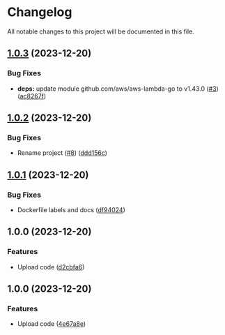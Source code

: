 # Changelog

All notable changes to this project will be documented in this file.

## [1.0.3](https://github.com/atorrescogollo/aws-local-serverless-proxy/compare/v1.0.2...v1.0.3) (2023-12-20)


### Bug Fixes

* **deps:** update module github.com/aws/aws-lambda-go to v1.43.0 ([#3](https://github.com/atorrescogollo/aws-local-serverless-proxy/issues/3)) ([ac8267f](https://github.com/atorrescogollo/aws-local-serverless-proxy/commit/ac8267f0d04f7b851b02acc87ef6931cbf9944ea))

## [1.0.2](https://github.com/atorrescogollo/aws-local-serverless-proxy/compare/v1.0.1...v1.0.2) (2023-12-20)


### Bug Fixes

* Rename project ([#8](https://github.com/atorrescogollo/aws-local-serverless-proxy/issues/8)) ([ddd156c](https://github.com/atorrescogollo/aws-local-serverless-proxy/commit/ddd156c845819584986e5dc8597bbd01d945131c))

## [1.0.1](https://github.com/atorrescogollo/aws-lambda-serverless-proxy/compare/v1.0.0...v1.0.1) (2023-12-20)


### Bug Fixes

* Dockerfile labels and docs ([df94024](https://github.com/atorrescogollo/aws-lambda-serverless-proxy/commit/df940240dd2a0836ff5364ac96fe33c95439d347))

## 1.0.0 (2023-12-20)


### Features

* Upload code ([d2cbfa6](https://github.com/atorrescogollo/aws-local-serverless-proxy/commit/d2cbfa6c10bff54f34278007ac4c71b3f26a0cbf))

## 1.0.0 (2023-12-20)


### Features

* Upload code ([4e67a8e](https://github.com/atorrescogollo/aws-local-serverless-proxy/commit/4e67a8e7236774deea7e27ebca388cc077dd7869))
